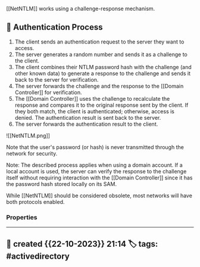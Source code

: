 
[[NetNTLM]] works using a challenge-response mechanism. 


##  📗 Authentication Process 

1. The client sends an authentication request to the server they want to access.
2. The server generates a random number and sends it as a challenge to the client.
3. The client combines their NTLM password hash with the challenge (and other known data) to generate a response to the challenge and sends it back to the server for verification.
4. The server forwards the challenge and the response to the [[Domain Controller]] for verification.
5. The [[Domain Controller]] uses the challenge to recalculate the response and compares it to the original response sent by the client. If they both match, the client is authenticated; otherwise, access is denied. The authentication result is sent back to the server.
6. The server forwards the authentication result to the client.

![[NetNTLM.png]]

Note that the user's password (or hash) is never transmitted through the network for security.

Note: The described process applies when using a domain account. If a local account is used, the server can verify the response to the challenge itself without requiring interaction with the [[Domain Controller]] since it has the password hash stored locally on its SAM.

While [[NetNTLM]] should be considered obsolete, most networks will have both protocols enabled.
### Properties
---
📆 created   {{22-10-2023}} 21:14
🏷️ tags: #activedirectory   
---

